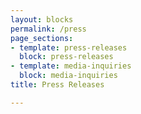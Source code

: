 ```yaml
---
layout: blocks
permalink: /press
page_sections:
- template: press-releases
  block: press-releases
- template: media-inquiries
  block: media-inquiries
title: Press Releases

---
```

